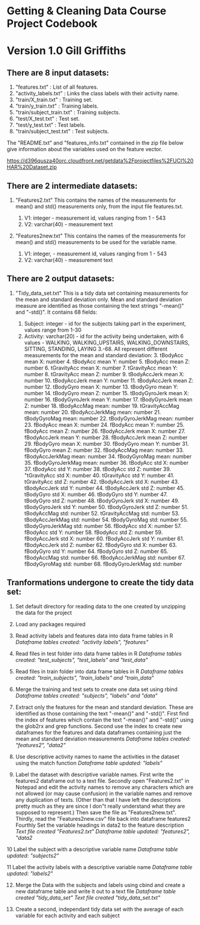 # Getting & Cleaning Data Course Project Codebook
Version 1.0
Gill Griffiths
==================================================================

## There are 8 input datasets:

1. "features.txt" 		: List of all features.
2. "activity_labels.txt" 	: Links the class labels with their activity name.
3. "train/X_train.txt"		: Training set.
4. "train/y_train.txt" 		: Training labels.
5. "train/subject_train.txt" 	: Training subjects.
6. "test/X_test.txt"		: Test set.
7. "test/y_test.txt"		: Test labels.
8. "train/subject_test.txt" 	: Test subjects.

The "README.txt" and "features_info.txt" contained in the zip file below give information about the variables used on the feature vector.

https://d396qusza40orc.cloudfront.net/getdata%2Fprojectfiles%2FUCI%20HAR%20Dataset.zip 


## There are 2 intermediate datasets:

1. "Features2.txt"
This contains the names of the measurements for mean() and std() measurements only, from the input file features.txt.

	1. V1: integer - measurement id, values ranging from 1 - 543
	2. V2: varchar(40) - measurement text


2. "Features2new.txt"
This contains the names of the measurements for mean() and std() measurements to be used for the variable name.

	1. V1: integer, - measurement id, values ranging from 1 - 543
	2. V2: varchar(40) - measurement text


## There are 2 output datasets:

1. "Tidy_data_set.txt"
This is a tidy data set containing measurements for the mean and standard deviation only.
Mean and standard deviation measure are identified as those containing the text strings "-mean()" and "-std()". 
It contains 68 fields:

	1.	Subject: integer - id for the subjects taking part in the experiment, values range from 1-30
	2.	Activity: varchar(20) - id for the activity being undertaken, with 6 values - WALKING, WALKING_UPSTAIRS, WALKING_DOWNSTAIRS, SITTING, STANDING, LAYING
	3.-68.  All represent different measurements for the mean and standard deviation:
		3.	tBodyAcc mean X: number
		4.	tBodyAcc mean Y: number
		5.	tBodyAcc mean Z: number
		6.	tGravityAcc mean X: number
		7.	tGravityAcc mean Y: number
		8.	tGravityAcc mean Z: number
		9.	tBodyAccJerk mean X: number
		10.	tBodyAccJerk mean Y: number
		11.	tBodyAccJerk mean Z: number
		12.	tBodyGyro mean X: number
		13.	tBodyGyro mean Y: number
		14.	tBodyGyro mean Z: number
		15.	tBodyGyroJerk mean X: number
		16.	tBodyGyroJerk mean Y: number
		17.	tBodyGyroJerk mean Z: number
		18.	tBodyAccMag mean: number
		19.	tGravityAccMag mean: number
		20.	tBodyAccJerkMag mean: number
		21.	tBodyGyroMag mean: number
		22.	tBodyGyroJerkMag mean: number
		23.	fBodyAcc mean X: number
		24.	fBodyAcc mean Y: number
		25.	fBodyAcc mean Z: number
		26.	fBodyAccJerk mean X: number
		27.	fBodyAccJerk mean Y: number
		28.	fBodyAccJerk mean Z: number
		29.	fBodyGyro mean X: number
		30.	fBodyGyro mean Y: number
		31.	fBodyGyro mean Z: number
		32.	fBodyAccMag mean: number
		33.	fBodyAccJerkMag mean: number
		34.	fBodyGyroMag mean: number
		35.	fBodyGyroJerkMag mean: number
		36.	tBodyAcc std X: number
		37.	tBodyAcc std Y: number
		38.	tBodyAcc std Z: number
		39.	"tGravityAcc std X: number
		40.	tGravityAcc std Y: number
		41.	tGravityAcc std Z: number
		42.	tBodyAccJerk std X: number
		43.	tBodyAccJerk std Y: number
		44.	tBodyAccJerk std Z: number
		45.	tBodyGyro std X: number
		46.	tBodyGyro std Y: number
		47.	tBodyGyro std Z: number
		48.	tBodyGyroJerk std X: number
		49.	tBodyGyroJerk std Y: number
		50.	tBodyGyroJerk std Z: number
		51.	tBodyAccMag std: number
		52.	tGravityAccMag std: number
		53.	tBodyAccJerkMag std: number
		54.	tBodyGyroMag std: number
		55.	tBodyGyroJerkMag std: number
		56.	fBodyAcc std X: number
		57.	fBodyAcc std Y: number
		58.	fBodyAcc std Z: number
		59.	fBodyAccJerk std X: number
		60.	fBodyAccJerk std Y: number
		61.	fBodyAccJerk std Z: number
		62.	fBodyGyro std X: number
		63.	fBodyGyro std Y: number
		64.	fBodyGyro std Z: number
		65.	fBodyAccMag std: number
		66.	fBodyAccJerkMag std: number
		67.	fBodyGyroMag std: number
		68.	fBodyGyroJerkMag std: number


## Tranformations undergone to create the tidy data set:

1. Set default directory for reading data to the one created by unzipping the data for the project


2. Load any packages required


3. Read activity labels and features data into data frame tables in R
*Dataframe tables created: "activity labels", "features"*


4. Read files in test folder into data frame tables in R
*Dataframe tables created: "test_subjects", "test_labels" and "test_data"*


5. Read files in train folder into data frame tables in R
*Dataframe tables created: "train_subjects", "train_labels" and "train_data"*


6. Merge the training and test sets to create one data set using rbind
*Dataframe tables created: "subjects", "labels" and "data"*


7. Extract only the features for the mean and standard deviation. These are identified as those containing the text "-mean()" and "-std()". First find the index of features which contain the text "-mean()" and "-std()" using the glob2rx and grep functions. Second use the index to create new dataframes for the features and data dataframes containing just the mean and standard deviation measurements
*Dataframe tables created: "features2", "data2"*


8. Use descriptive activity names to name the activities in the dataset using the match function
*Dataframe table updated: "labels"*


9. Label the dataset with descriptive variable names. First write the features2 dataframe out to a text file. Secondly open "Features2.txt" in Notepad and edit the activity names to remove any characters which are not allowed (or may cause confusion) in the variable names and remove any duplication of texts. (Other than that I have left the descriptions pretty much as they are since I don"t really understand what they are supposed to represent.) Then save the file as "Features2new.txt". Thirdly, read the "Features2new.csv" file back into dataframe features2  Fourthly Set the variable headings in data2 to the feature description 
*Text file created "Features2.txt"* 
*Dataframe table updated: "features2", "data2*

10 Label the subject with a descriptive variable name
*Dataframe table updated: "subjects2"*

11 Label the activity labels with a descriptive variable name
*Dataframe table updated: "labels2"*


12. Merge the Data with the subjects and labels using cbind and create a new dataframe table and write it out to a text file
*Dataframe table created "tidy_data_set"*
*Text file created "tidy_data_set.txt"*


13. Create a second, independant tidy data set with the average of each variable for each activity and each subject


